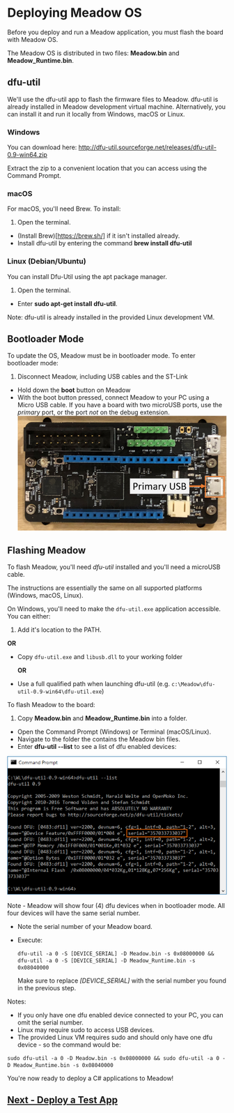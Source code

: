 # Deploying Meadow OS

Before you deploy and run a Meadow application, you must flash the board with Meadow OS.

The Meadow OS is distributed in two files: **Meadow.bin** and **Meadow_Runtime.bin**.

## dfu-util

We'll use the dfu-util app to flash the firmware files to Meadow. dfu-util is already installed in Meadow development virtual machine.
Alternatively, you can install it and run it locally from Windows, macOS or Linux.

### Windows

You can download here: http://dfu-util.sourceforge.net/releases/dfu-util-0.9-win64.zip 

Extract the zip to a convenient location that you can access using the Command Prompt.

### macOS

For macOS, you'll need Brew. To install:

 1. Open the terminal.
 * (Install Brew)[https://brew.sh/] if it isn't installed already.
 * Install dfu-util by entering the command **brew install dfu-util**

### Linux (Debian/Ubuntu)

You can install Dfu-Util using the apt package manager.

 1. Open the terminal.
 * Enter **sudo apt-get install dfu-util**.

Note: dfu-util is already installed in the provided Linux development VM.

## Bootloader Mode

To update the OS, Meadow must be in bootloader mode. To enter bootloader mode:

 1. Disconnect Meadow, including USB cables and the ST-Link
 * Hold down the **boot** button on Meadow
 * With the boot button pressed, connect Meadow to your PC using a Micro USB cable. If you have a board with two microUSB ports, use the *primary* port, or the port *not* on the debug extension.
  ![Primary USB port](./primary_usb.png)

## Flashing Meadow

To flash Meadow, you'll need _dfu-util_ installed and you'll need a microUSB cable.

The instructions are essentially the same on all supported platforms (Windows, macOS, Linux).

On Windows, you'll need to make the `dfu-util.exe` application accessible. You can either:

 1. Add it's location to the PATH.
  
   **OR**
 * Copy `dfu-util.exe` and `libusb.dll` to your working folder
  
   **OR**
 * Use a full qualified path when launching dfu-util (e.g. `c:\Meadow\dfu-util-0.9-win64\dfu-util.exe`)

To flash Meadow to the board:

 1. Copy **Meadow.bin** and **Meadow_Runtime.bin** into a folder.
 * Open the Command Prompt (Windows) or Terminal (macOS/Linux).
 * Navigate to the folder the contains the Meadow bin files.
 * Enter **dfu-util --list** to see a list of dfu enabled devices:

  ![dfu-util --list (Windows)](./dfu_serial.png)

  Note - Meadow will show four (4) dfu devices when in bootloader mode. All four devices will have the same serial number.

 * Note the serial number of your Meadow board.
 * Execute:
  
   ```
   dfu-util -a 0 -S [DEVICE_SERIAL] -D Meadow.bin -s 0x08000000 && dfu-util -a 0 -S [DEVICE_SERIAL] -D Meadow_Runtime.bin -s 0x08040000
   ```
   
   Make sure to replace *[DEVICE_SERIAL]* with the serial number you found in the previous step.

Notes:

 * If you only have one dfu enabled device connected to your PC, you can omit the serial number.
 * Linux may require sudo to access USB devices.
 * The provided Linux VM requires sudo and should only have one dfu device - so the command would be:
 ``` 
 sudo dfu-util -a 0 -D Meadow.bin -s 0x08000000 && sudo dfu-util -a 0 -D Meadow_Runtime.bin -s 0x08040000
 ```

You're now ready to deploy a C# applications to Meadow!

## [Next - Deploy a Test App](/guides/Getting_Started/Deployment/index.html)
